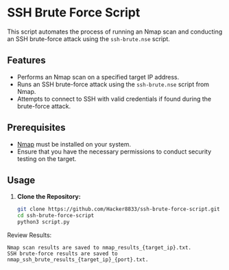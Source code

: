# SSH Brute Force Script

This script automates the process of running an Nmap scan and conducting an SSH brute-force attack using the `ssh-brute.nse` script.


## Features

- Performs an Nmap scan on a specified target IP address.
- Runs an SSH brute-force attack using the `ssh-brute.nse` script from Nmap.
- Attempts to connect to SSH with valid credentials if found during the brute-force attack.

## Prerequisites

- [Nmap](https://nmap.org/) must be installed on your system.
- Ensure that you have the necessary permissions to conduct security testing on the target.

## Usage

1. **Clone the Repository:**

   ```bash
   git clone https://github.com/Hacker8833/ssh-brute-force-script.git
   cd ssh-brute-force-script
   python3 script.py

Review Results:

    Nmap scan results are saved to nmap_results_{target_ip}.txt.
    SSH brute-force results are saved to nmap_ssh_brute_results_{target_ip}_{port}.txt.

